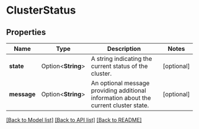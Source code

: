 # ClusterStatus

## Properties

Name | Type | Description | Notes
------------ | ------------- | ------------- | -------------
**state** | Option<**String**> | A string indicating the current status of the cluster. | [optional]
**message** | Option<**String**> | An optional message providing additional information about the current cluster state. | [optional]

[[Back to Model list]](../README.md#documentation-for-models) [[Back to API list]](../README.md#documentation-for-api-endpoints) [[Back to README]](../README.md)


